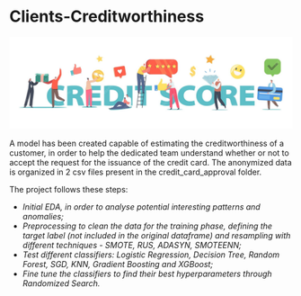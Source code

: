 # Clients-Creditworthiness

![image](images/credit-score-rating-concept-tiny-characters-with-huge-pile-banknotes-credit-card-brilliant-banking-service-clients-creditworthiness-poster-banner-flyer-cartoon-people-vector-illustration_87771-14497.jpg)

A model has been created capable of estimating the creditworthiness of a customer, in order to help the dedicated team understand whether or not to accept the request for the issuance of the credit card.
The anonymized data is organized in 2 csv files present in the credit_card_approval folder.

The project follows these steps:

* _Initial EDA, in order to analyse potential interesting patterns and anomalies;_
* _Preprocessing to clean the data for the training phase, defining the target label (not included in the original dataframe) and resampling with different techniques - SMOTE, RUS, ADASYN, SMOTEENN;_
* _Test different classifiers: Logistic Regression, Decision Tree, Random Forest, SGD, KNN, Gradient Boosting and XGBoost;_
* _Fine tune the classifiers to find their best hyperparameters through Randomized Search._
